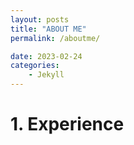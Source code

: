 ```yaml
---
layout: posts
title: "ABOUT ME"
permalink: /aboutme/

date: 2023-02-24
categories:
    - Jekyll
---
```


# 1. Experience